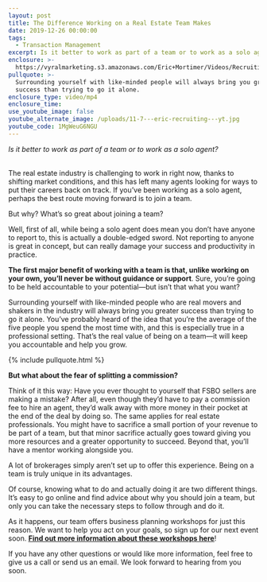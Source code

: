 ```yaml
---
layout: post
title: The Difference Working on a Real Estate Team Makes
date: 2019-12-26 00:00:00
tags:
  - Transaction Management
excerpt: Is it better to work as part of a team or to work as a solo agent?
enclosure: >-
  https://vyralmarketing.s3.amazonaws.com/Eric+Mortimer/Videos/Recruiting/The+Difference+Working+on+a+Real+Estate+Team+Makes.mp4
pullquote: >-
  Surrounding yourself with like-minded people will always bring you greater
  success than trying to go it alone.
enclosure_type: video/mp4
enclosure_time:
use_youtube_image: false
youtube_alternate_image: /uploads/11-7---eric-recruiting---yt.jpg
youtube_code: 1MgWeuG6NGU
---
```


<!--{% include youtube.html %}-->
<!--{% include author-box.html %}-->

<!--[![](/uploads/button.png)](https://free-mortgage-rate-quote-jonathan-knoblock.paperform.co){: target="_blank" rel="noopener"}-->

<!--The recent increase in home prices has made home improvement loans a popular topic among homeowners. For some, taking out a home improvement loan may be a better option than purchasing a new home. At Hyland Home Loans, we offer a variety of home improvement products that can be used for existing homes or new homes.-->

<!--{% include cta-content-box.html %}-->

<!--We understand that adding a pool, an outdoor kitchen, or an outdoor living area to your home can be a significant investment. **That's why we offer home improvement loans that can be combined with your first mortgage to finance these projects.** This means that you can make the upgrades you want without having to pay for them out of pocket.-->

<!--{% include pullquote.html %}-->

<!--Our home improvement loans can also be used to renovate the interior of your home. If you're considering purchasing a fixer-upper, we can help you finance the cost of the necessary renovations. **This way, you can turn a diamond in the rough into your dream home.**-->

<!--We're committed to helping homeowners make the most of their investments. Whether you're looking to make improvements to your existing home or to purchase a new home, we're here to help. If you have any questions about our home improvement products or any other loan products we offer, please don't hesitate to contact us. You can reach us by phone or by filling out our online information form.-->




*Is it better to work as part of a team or to work as a solo agent?*

<br>The real estate industry is challenging to work in right now, thanks to shifting market conditions, and this has left many agents looking for ways to put their careers back on track. If you’ve been working as a solo agent, perhaps the best route moving forward is to join a team.

But why? What’s so great about joining a team?

Well, first of all, while being a solo agent does mean you don’t have anyone to report to, this is actually a double-edged sword. Not reporting to anyone is great in concept, but can really damage your success and productivity in practice.

**The first major benefit of working with a team is that, unlike working on your own, you’ll never be without guidance or support**. Sure, you’re going to be held accountable to your potential—but isn’t that what you want?

Surrounding yourself with like-minded people who are real movers and shakers in the industry will always bring you greater success than trying to go it alone. You’ve probably heard of the idea that you’re the average of the five people you spend the most time with, and this is especially true in a professional setting. That’s the real value of being on a team—it will keep you accountable and help you grow.

{% include pullquote.html %}

**But what about the fear of splitting a commission?**

Think of it this way: Have you ever thought to yourself that FSBO sellers are making a mistake? After all, even though they’d have to pay a commission fee to hire an agent, they’d walk away with more money in their pocket at the end of the deal by doing so. The same applies for real estate professionals. You might have to sacrifice a small portion of your revenue to be part of a team, but that minor sacrifice actually goes toward giving you more resources and a greater opportunity to succeed. Beyond that, you’ll have a mentor working alongside you.

A lot of brokerages simply aren’t set up to offer this experience. Being on a team is truly unique in its advantages.

Of course, knowing what to do and actually doing it are two different things. It’s easy to go online and find advice about why you should join a team, but only you can take the necessary steps to follow through and do it.

As it happens, our team offers business planning workshops for just this reason. We want to help you act on your goals, so sign up for our next event soon. **<u><a target="_blank" href="https://www.eventbrite.ca/o/eric-mortimer-6168985721">Find out more information about these workshops here</a></u>**\!

If you have any other questions or would like more information, feel free to give us a call or send us an email. We look forward to hearing from you soon.

